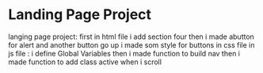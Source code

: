 # Landing Page Project

langing page project:
first in html file i add section four then i made abutton for alert and another button go up
i made som style for buttons in css file
in js file :
i define Global Variables then i made function to build nav
then i made function to add class active when i scroll 


 
